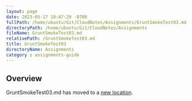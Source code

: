 ```yaml
---
layout: page
date: 2023-05-17 10:47:29 -0700
fullPath: /home/ubuntu/Git/CloudNotes/Assignments/GruntSmokeTest03.md
directoryPath: /home/ubuntu/Git/CloudNotes/Assignments
fileName: GruntSmokeTest03.md
relativePath: /GruntSmokeTest03.md
title: GruntSmokeTest03
directoryName: Assignments
category : assignments-guide
---
```


## Overview

GruntSmokeTest03.md has moved to a [new location](SmokeTests/GruntSmokeTest03.md).
